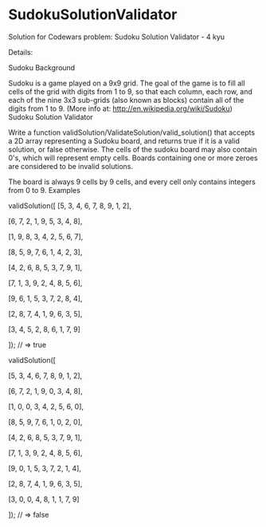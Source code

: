# SudokuSolutionValidator

Solution for Codewars problem: Sudoku Solution Validator - 4 kyu

Details:

Sudoku Background

Sudoku is a game played on a 9x9 grid. The goal of the game is to fill all cells of the grid with digits from 1 to 9, so that each column, each row, and each of the nine 3x3 sub-grids (also known as blocks) contain all of the digits from 1 to 9.
(More info at: http://en.wikipedia.org/wiki/Sudoku)
Sudoku Solution Validator

Write a function validSolution/ValidateSolution/valid_solution() that accepts a 2D array representing a Sudoku board, and returns true if it is a valid solution, or false otherwise. The cells of the sudoku board may also contain 0's, which will represent empty cells. Boards containing one or more zeroes are considered to be invalid solutions.

The board is always 9 cells by 9 cells, and every cell only contains integers from 0 to 9.
Examples

validSolution([
  [5, 3, 4, 6, 7, 8, 9, 1, 2],
  
  [6, 7, 2, 1, 9, 5, 3, 4, 8],
  
  [1, 9, 8, 3, 4, 2, 5, 6, 7],
  
  [8, 5, 9, 7, 6, 1, 4, 2, 3],
  
  [4, 2, 6, 8, 5, 3, 7, 9, 1],
  
  [7, 1, 3, 9, 2, 4, 8, 5, 6],
  
  [9, 6, 1, 5, 3, 7, 2, 8, 4],
  
  [2, 8, 7, 4, 1, 9, 6, 3, 5],
  
  [3, 4, 5, 2, 8, 6, 1, 7, 9]

]); // => true

validSolution([

[5, 3, 4, 6, 7, 8, 9, 1, 2], 

[6, 7, 2, 1, 9, 0, 3, 4, 8],

[1, 0, 0, 3, 4, 2, 5, 6, 0],

[8, 5, 9, 7, 6, 1, 0, 2, 0],

[4, 2, 6, 8, 5, 3, 7, 9, 1],

[7, 1, 3, 9, 2, 4, 8, 5, 6],

[9, 0, 1, 5, 3, 7, 2, 1, 4],

[2, 8, 7, 4, 1, 9, 6, 3, 5],

[3, 0, 0, 4, 8, 1, 1, 7, 9]

]); // => false
